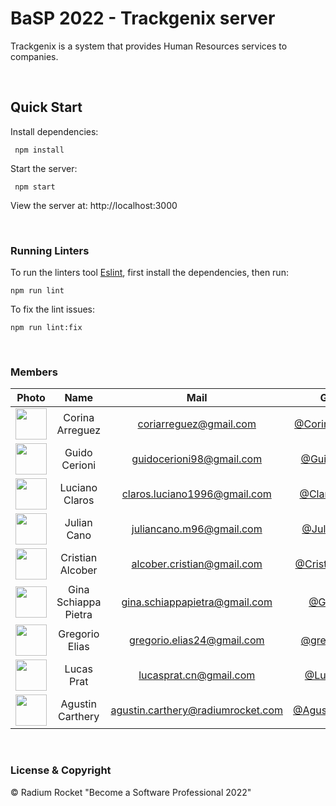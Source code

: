 # BaSP 2022 - Trackgenix server

Trackgenix is a system that provides Human Resources services to companies.

<br>

## Quick Start

Install dependencies:

```console
 npm install
```

Start the server:

```console
 npm start
```

 View the server at: http://localhost:3000

<br>

 ### Running Linters

To run the linters tool [Eslint](https://eslint.org/), first install the dependencies, then run:

```console
npm run lint
```

To fix the lint issues:

```console
npm run lint:fix
```

<br>

### Members


|Photo | Name  | Mail | Github
| :-----: | :-----: | :-----: | :-----: |
<img src="https://avatars.githubusercontent.com/u/101268401?v=4" height="50" width="50">| Corina Arreguez | coriarreguez@gmail.com | [@CorinaArreguez](https://github.com/CorinaArreguez)|
<img src="https://avatars.githubusercontent.com/u/60760576?v=4" height="50" width="50">| Guido Cerioni | guidocerioni98@gmail.com | [@GuidoCerioni](https://github.com/GuidoCerioni)
<img src="https://avatars.githubusercontent.com/u/101283904?v=4" height="50" width="50">| Luciano Claros | claros.luciano1996@gmail.com | [@Clarosluciano](https://github.com/Clarosluciano)
<img src="https://avatars.githubusercontent.com/u/101340066?v=4" height="50" width="50">| Julian Cano | juliancano.m96@gmail.com | [@Julian-Cano](https://github.com/Julian-Cano)
<img src="https://avatars.githubusercontent.com/u/102400294?v=4" height="50" width="50">| Cristian Alcober | alcober.cristian@gmail.com | [@CristianAlcober](https://github.com/CristianAlcober)
<img src="https://avatars.githubusercontent.com/u/91096766?v=4" height="50" width="50">| Gina Schiappa Pietra | gina.schiappapietra@gmail.com | [@GinaSchP](https://github.com/GinaSchP)
<img src="https://avatars.githubusercontent.com/u/101216185?v=4" height="50" width="50">| Gregorio Elias | gregorio.elias24@gmail.com | [@gregorioelias](https://github.com/gregorioelias)
<img src="https://avatars.githubusercontent.com/u/101268959?v=4" height="50" width="50">| Lucas Prat | lucasprat.cn@gmail.com | [@LucasPrat1](https://github.com/LucasPrat1)
<img src="https://avatars.githubusercontent.com/u/80485434?v=4" height="50" width="50">| Agustin Carthery | agustin.carthery@radiumrocket.com | [@AgustinCarthery](https://github.com/AgustinCarthery)



<br>

### License & Copyright

© Radium Rocket "Become a Software Professional 2022"